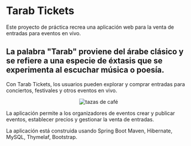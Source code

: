 <h1>Tarab Tickets</h1>

<p>Este proyecto de práctica recrea una aplicación web para la venta de entradas para eventos en vivo.</p>

<h2>La palabra "Tarab" proviene del árabe clásico y se refiere a una especie de éxtasis que se experimenta al escuchar música o poesía.</h2>

<p>Con Tarab Tickets, los usuarios pueden explorar y comprar entradas para conciertos, festivales y otros eventos en vivo.</p> 
<p align="center"> <img src="https://images.unsplash.com/photo-1618097426722-af771b3fa152?ixlib=rb-4.0.3&ixid=MnwxMjA3fDB8MHxwaG90by1wYWdlfHx8fGVufDB8fHx8&auto=format&fit=crop&w=435&q=80?username=dei27&label=Profile%20views&color=0e75b6&style=flat" alt="tazas de café"/> </p>
<p>La aplicación permite a los organizadores de eventos crear y publicar eventos, establecer precios y gestionar la venta de entradas. </p>

<p>La aplicación está construida usando Spring Boot Maven, Hibernate, MySQL, Thymelaf, Bootstrap.</p>
